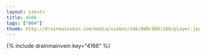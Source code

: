```yaml
--- 
layout: sieutv
title: 4166
tags: ["004"]
thumb: http://drainmainvein.com/media/videos/tmb/000/004/166/player.jpg
---
```

{% include drainmainvein key="4166" %} 
